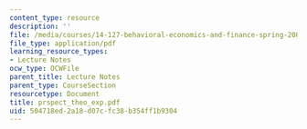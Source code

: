 ```yaml
---
content_type: resource
description: ''
file: /media/courses/14-127-behavioral-economics-and-finance-spring-2004/504718ed2a18d07cfc38b354ff1b9304_prspect_theo_exp.pdf
file_type: application/pdf
learning_resource_types:
- Lecture Notes
ocw_type: OCWFile
parent_title: Lecture Notes
parent_type: CourseSection
resourcetype: Document
title: prspect_theo_exp.pdf
uid: 504718ed-2a18-d07c-fc38-b354ff1b9304
---
```

